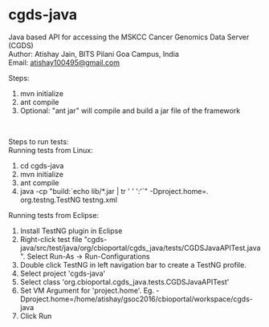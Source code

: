 # cgds-java
Java based API for accessing the MSKCC Cancer Genomics Data Server (CGDS) <br> 
Author: Atishay Jain, BITS Pilani Goa Campus, India <br>
Email: atishay100495@gmail.com <br>

Steps: <br>
1. mvn initialize <br>
2. ant compile <br>
3. Optional: "ant jar" will compile and build a jar file of the framework  <br>

<br>

Steps to run tests:  <br>
Running tests from Linux: <br>
1. cd cgds-java <br>
2. mvn initialize <br>
3. ant compile <br>
4. java -cp "build:\`echo lib/*.jar | tr ' ' ':'\`" -Dproject.home=. org.testng.TestNG testng.xml  <br>

Running tests from Eclipse: <br>
1. Install TestNG plugin in Eclipse  <br>
2. Right-click test file "cgds-java/src/test/java/org/cbioportal/cgds_java/tests/CGDSJavaAPITest.java". Select Run-As -> Run-Configurations  <br>
3. Double click TestNG in left navigation bar to create a TestNG profile.  <br>
4. Select project 'cgds-java'  <br>
5. Select class 'org.cbioportal.cgds_java.tests.CGDSJavaAPITest'  <br>
6. Set VM Argument for 'project.home'. Eg. -Dproject.home=/home/atishay/gsoc2016/cbioportal/workspace/cgds-java  <br>
7. Click Run  <br>
<br>

